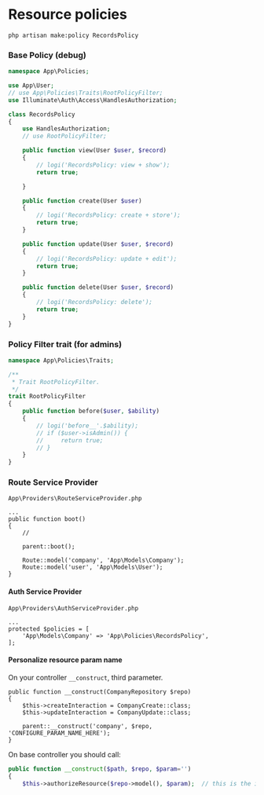 # Resource policies

`php artisan make:policy RecordsPolicy`

### Base Policy (debug)

```php
namespace App\Policies;

use App\User;
// use App\Policies\Traits\RootPolicyFilter;
use Illuminate\Auth\Access\HandlesAuthorization;

class RecordsPolicy
{
    use HandlesAuthorization;
    // use RootPolicyFilter;

    public function view(User $user, $record)
    {
        // logi('RecordsPolicy: view + show');
        return true;

    }

    public function create(User $user)
    {
        // logi('RecordsPolicy: create + store');
        return true;
    }

    public function update(User $user, $record)
    {
        // logi('RecordsPolicy: update + edit');
        return true;
    }

    public function delete(User $user, $record)
    {
        // logi('RecordsPolicy: delete');
        return true;
    }
}
```

### Policy Filter trait (for admins)

```php
namespace App\Policies\Traits;

/**
 * Trait RootPolicyFilter.
 */
trait RootPolicyFilter
{
    public function before($user, $ability)
    {
        // logi('before__'.$ability);
        // if ($user->isAdmin()) {
        //     return true;
        // }
    }
}
```

### Route Service Provider

`App\Providers\RouteServiceProvider.php`

```
...
public function boot()
{
    //

    parent::boot();

    Route::model('company', 'App\Models\Company');
    Route::model('user', 'App\Models\User');
}
```

#### Auth Service Provider

`App\Providers\AuthServiceProvider.php`

```
...
protected $policies = [
    'App\Models\Company' => 'App\Policies\RecordsPolicy',
];
```

#### Personalize resource param name

On your controller `__construct`, third parameter.

```
public function __construct(CompanyRepository $repo)
{
    $this->createInteraction = CompanyCreate::class;
    $this->updateInteraction = CompanyUpdate::class;

    parent::__construct('company', $repo, 'CONFIGURE_PARAM_NAME_HERE');
}
```

On base controller you should call:

```php
public function __construct($path, $repo, $param='')
{
    $this->authorizeResource($repo->model(), $param);  // this is the important line.
```
